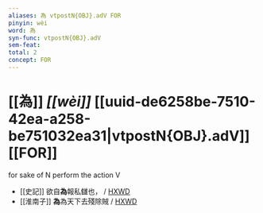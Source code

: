 ```yaml
---
aliases: 為 vtpostN{OBJ}.adV FOR
pinyin: wèi
word: 為
syn-func: vtpostN{OBJ}.adV
sem-feat: 
total: 2
concept: FOR 
---
```

# [[為]] *[[wèi]]*  [[uuid-de6258be-7510-42ea-a258-be751032ea31|vtpostN{OBJ}.adV]] [[FOR]]
for sake of N perform the action V
 - [[史記]] 欲自**為**報私讎也，
                     / [HXWD](https://hxwd.org/textview.html?location=KR2a0001_tls_086-4a.11)
 - [[淮南子]] **為**為天下去殘除賊 / [HXWD](https://hxwd.org/textview.html?location=KR3j0010_tls_020-14a.20)
